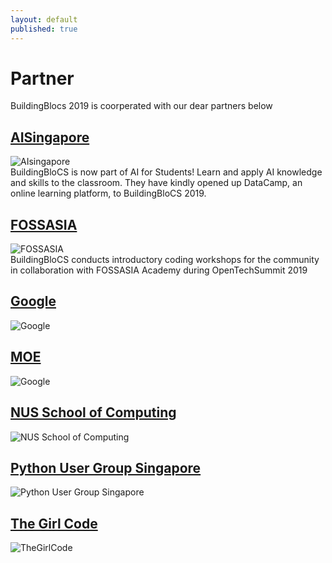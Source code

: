 ```yaml
---
layout: default
published: true
---
```

# Partner
BuildingBlocs 2019 is coorperated with our dear partners below

## [AISingapore](https://www.aisingapore.org )
<section class="organisers">
	<img src="{{ site.baseurl }}/assets/img/partner/aisingapore.png " title="AIsingapore" />
</section>
BuildingBloCS is now part of AI for Students! Learn and apply AI knowledge and skills to the classroom. They have kindly opened up DataCamp, an online learning platform, to BuildingBloCS 2019.

## [FOSSASIA](https://2019.fossasia.org/#buildingblocs )
<section class="organisers">
	<img src="{{ site.baseurl }}/assets/img/partner/fossasia.png " title="FOSSASIA" />
</section>
BuildingBloCS conducts introductory coding workshops for the community in collaboration with FOSSASIA Academy  during OpenTechSummit 2019

## [Google](https://google.com.sg)
<section class="organisers">
	<img src="{{ site.baseurl }}/assets/img/partner/google.png " title="Google" />
</section>

## [MOE](https://www.moe.gov.sg/)
<section class="organisers">
	<img src="{{ site.baseurl }}/assets/img/partner/moe.png " title="Google" />
</section>

## [NUS School of Computing](https://www.comp.nus.edu.sg/)
<section class="organisers">
	<img src="{{ site.baseurl }}/assets/img/partner/nussoc.png " title="NUS School of Computing" />
</section>

## [Python User Group Singapore](http://pugs.org.sg)
<section class="organisers">
	<img src="{{ site.baseurl }}/assets/img/partner/pyusergrp.png " title="Python User Group Singapore" />
</section>

## [The Girl Code](http://thegirlcode.co)
<section class="organisers">
	<img src="{{ site.baseurl }}/assets/img/partner/thegirlcode.png " title="TheGirlCode" />
</section>


